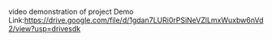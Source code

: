 video demonstration of project
Demo Link:https://drive.google.com/file/d/1gdan7LURi0rPSiNeVZlLmxWuxbw6nVd2/view?usp=drivesdk
